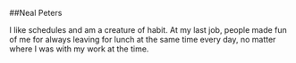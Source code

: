 ##Neal Peters

I like schedules and am a creature of habit. At my last job, people made fun of me for always leaving for lunch at the same time every day, no matter where I was with my work at the time.